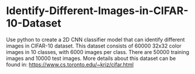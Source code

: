 # Identify-Different-Images-in-CIFAR-10-Dataset
Use python to create a 2D CNN classifier model that can identify different images in CIFAR-10 dataset. This dataset 
consists of 60000 32x32 color images in 10 classes, with 6000 images per class. There are 50000 training images and 
10000 test images. More details about this dataset can be found in: https://www.cs.toronto.edu/~kriz/cifar.html
